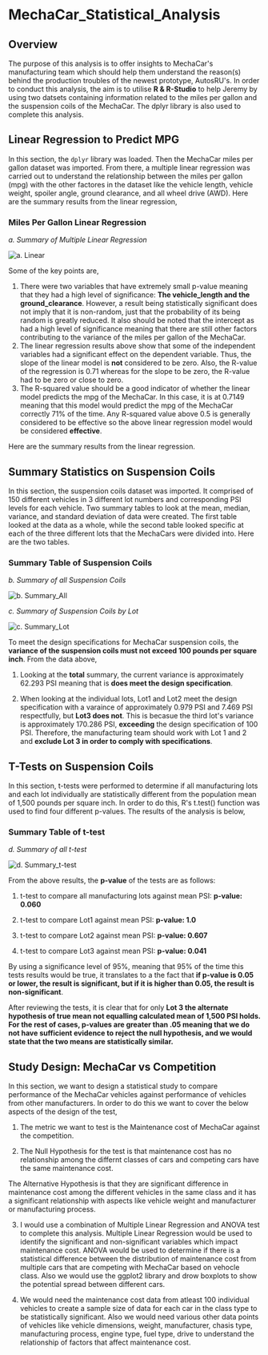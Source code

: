 # MechaCar_Statistical_Analysis

## Overview

The purpose of this analysis is to offer insights to MechaCar's manufacturing team which should help them understand the reason(s) behind the production troubles of the newest prototype, AutosRU's. In order to conduct this analysis, the aim is to utilise **R & R-Studio** to help Jeremy by using two datsets containing information related to the miles per gallon and the suspension coils of the MechaCar. The dplyr library is also used to complete this analysis.

## Linear Regression to Predict MPG

In this section, the `dplyr` library was loaded. Then the MechaCar miles per gallon dataset was imported. From there, a multiple linear regression was carried out to understand the relationship between the miles per gallon (mpg) with the other factores in the dataset like the vehicle length, vehicle weight, spoiler angle, ground clearance, and all wheel drive (AWD). Here are the summary results from the linear regression,
### Miles Per Gallon Linear Regression

*a. Summary of Multiple Linear Regression*

![a. Linear](Resources/Mecha_1.png)

Some of the key points are,

1. There were two variables that have extremely small p-value meaning that they had a high level of significance: **The vehicle_length and the ground_clearance**. However, a result being statistically significant does not imply that it is non-random, just that the probability of its being random is greatly reduced. It also should be noted that the intercept as had a high level of significance meaning that there are still other factors contributing to the variance of the miles per gallon of the MechaCar. 
2. The linear regression results above show that some of the independent variables had a significant effect on the dependent variable. Thus, the slope of the linear model is **not** considered to be zero. Also, the R-value of the regression is 0.71 whereas for the slope to be zero, the R-value had to be zero or close to zero. 
3. The R-squared value should be a good indicator of whether the linear model predicts the mpg of the MechaCar. In this case, it is at 0.7149 meaning that this model would predict the mpg of the MechaCar correctly 71% of the time. Any R-squared value above 0.5 is generally considered to be effective so the above linear regression  model would be considered **effective**.

Here are the summary results from the linear regression.

## Summary Statistics on Suspension Coils

In this section, the suspension coils dataset was imported. It  comprised of 150 different vehicles in 3 different lot numbers and corresponding PSI levels for each vehicle. Two summary tables to look at the mean, median, variance, and standard deviation of data were created. The first table looked at the data as a whole, while the second table looked specific at each of the three different lots that the MechaCars were divided into. Here are the two tables.

### Summary Table of Suspension Coils

*b. Summary of all Suspension Coils*

![b. Summary_All](Resources/Mecha_2.png)


*c. Summary of Suspension Coils by Lot*

![c. Summary_Lot](Resources/Mecha_3.png)

To meet the design specifications for MechaCar suspension coils, the **variance of the suspension coils must not exceed 100 pounds per square inch**. From the data above,

1. Looking at the **total** summary, the current variance is approximately 62.293 PSI meaning that is **does meet the design specification**.

2. When looking at the individual lots, Lot1 and Lot2 meet the design specification with a varaince of approximately 0.979 PSI and 7.469 PSI respectfully, but **Lot3 does not**. This is becasue the third lot's variance is approximately 170.286 PSI, **exceeding** the design specification of 100 PSI. Therefore, the manufacturing team should work with Lot 1 and 2 and **exclude Lot 3 in order to comply with specifications**.

## T-Tests on Suspension Coils

In this section, t-tests were performed to determine if all manufacturing lots and each lot individually are statistically different from the population mean of 1,500 pounds per square inch. In order to do this, R's t.test() function was used to find four different p-values. The results of the analysis is below,
### Summary Table of t-test

*d. Summary of all t-test*

![d. Summary_t-test](Resources/Mecha_4.png)

From the above results, the **p-value** of the tests are as follows:

1. t-test to compare all manufacturing lots against mean PSI: **p-value: 0.060**

2. t-test to compare Lot1 against mean PSI: **p-value: 1.0**

3. t-test to compare Lot2 against mean PSI: **p-value: 0.607**

4. t-test to compare Lot3 against mean PSI: **p-value: 0.041**

By using a significance level of 95%, meaning that 95% of the time this tests results would be true, it translates to a the fact that **if p-value is 0.05 or lower, the result is significant, but if it is higher than 0.05, the result is non-significant**.

After reviewing the tests, it is clear that for only **Lot 3 the alternate hypothesis of true mean not equalling calculated mean of 1,500 PSI holds. For the rest of cases, p-values are greater than .05 meaning that we do not have sufficient evidence to reject the null hypothesis, and  we would state that the two means are statistically similar.**

## Study Design: MechaCar vs Competition

In this section, we want to design a statistical study to compare performance of the MechaCar vehicles against performance of vehicles from other manufacturers. In order to do this we want to cover the below aspects of the design of the test,

1. The metric we want to test is the Maintenance cost of MechaCar against the competition.

2. The Null Hypothesis for the test is that maintenance cost has no relationship among the differnt classes of cars and competing cars have the same maintenance cost. 

The Alternative Hypothesis is that they are significant difference in maintenance cost among the different vehicles in the same class and it has a significant relationship with aspects like vehicle weight and manufacturer or manufacturing process.

3. I would use a combination of Multiple Linear Regression and ANOVA test to complete this analysis. Multiple Linear Regression would be used to identify the significant and non-significant variables which impact maintenance cost. ANOVA would be used to  determine if there is a statistical difference between the distribution of maintenance cost from multiple cars that are competing with MechaCar based on vehocle class. Also we would use the ggplot2 library and drow boxplots to show the potential spread between different cars.

4. We would need the maintenance cost data from atleast 100 individual vehicles to create a sample size of data for each car in the class type to be statistically significant. Also we would need various other data points of vehicles like vehicle dimensions, weight, manufacturer, chasis type, manufacturing process, engine type, fuel type, drive to understand the relationship of factors that affect maintenance cost. 